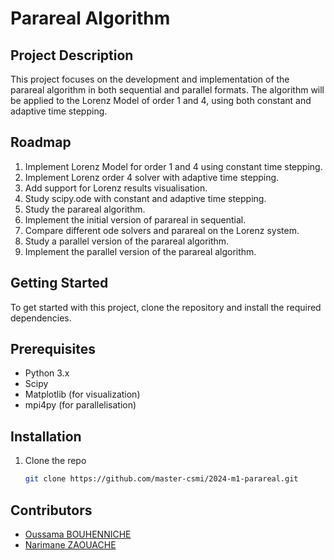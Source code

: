 # Parareal Algorithm

## Project Description
This project focuses on the development and implementation of the parareal algorithm in both sequential and parallel formats. The algorithm will be applied to the Lorenz Model of order 1 and 4, using both constant and adaptive time stepping.

## Roadmap
1. Implement Lorenz Model for order 1 and 4 using constant time stepping.
2. Implement Lorenz order 4 solver with adaptive time stepping.
3. Add support for Lorenz results visualisation.
4. Study scipy.ode with constant and adaptive time stepping.
5. Study the parareal algorithm.
6. Implement the initial version of parareal in sequential.
7. Compare different ode solvers and parareal on the Lorenz system.
8. Study a parallel version of the parareal algorithm.
9. Implement the parallel version of the parareal algorithm.

## Getting Started
To get started with this project, clone the repository and install the required dependencies.

## Prerequisites
- Python 3.x
- Scipy
- Matplotlib (for visualization)
- mpi4py (for parallelisation)

## Installation
1. Clone the repo
   ```sh
   git clone https://github.com/master-csmi/2024-m1-parareal.git

## Contributors
- <a href="https://github.com/oussama-floor9" target="blank">Oussama BOUHENNICHE</a>
- <a href="https://github.com/zaouach" target="blank">Narimane ZAOUACHE</a>